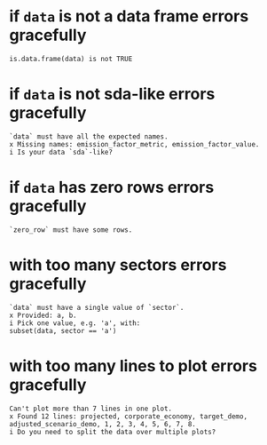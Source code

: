 # if `data` is not a data frame errors gracefully

    is.data.frame(data) is not TRUE

# if `data` is not sda-like errors gracefully

    `data` must have all the expected names.
    x Missing names: emission_factor_metric, emission_factor_value.
    i Is your data `sda`-like?

# if `data` has zero rows errors gracefully

    `zero_row` must have some rows.

# with too many sectors errors gracefully

    `data` must have a single value of `sector`.
    x Provided: a, b.
    i Pick one value, e.g. 'a', with:
    subset(data, sector == 'a')

# with too many lines to plot errors gracefully

    Can't plot more than 7 lines in one plot.
    x Found 12 lines: projected, corporate_economy, target_demo, adjusted_scenario_demo, 1, 2, 3, 4, 5, 6, 7, 8.
    i Do you need to split the data over multiple plots?

